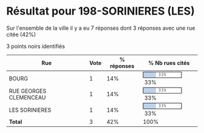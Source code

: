 # Résultat pour 198-SORINIERES (LES)

Sur l'ensemble de la ville il y a eu 7 réponses dont 3 réponses avec une rue citée (42%)

3 points noirs identifiés

| Rue | Vote | % réponses | % Nb rues cités|
|-----|------|------------|----------------|
| BOURG | 1 | 14% | <img src="../../img/bar_33.gif" />&nbsp;33%|
| RUE GEORGES CLEMENCEAU | 1 | 14% | <img src="../../img/bar_33.gif" />&nbsp;33%|
| LES SORINIERES | 1 | 14% | <img src="../../img/bar_33.gif" />&nbsp;33%|
| **Total** | 3 | 42% | 100%|
